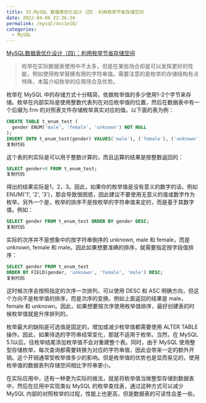 ```yaml
---
title: 33.MySQL 数据表优化设计（四）：利用枚举节省存储空间 
date: 2022-04-06 22:36:34
permalink: /mysql/4sc1e18/
categories:
  - MySQL
---
```


[MySQL数据表优化设计（四）：利用枚举节省存储空间](https://juejin.cn/post/6968444738009563143)

> 枚举在实际数据表使用中不太多，但是在某些场合却是可以发挥更好的性能，例如使用枚举替换有限的字符串值。需要注意的是枚举的存储结构有点特殊，本篇介绍枚举的应用场合及优势。

枚举在 MySQL 中的存储方式十分精简，依据枚举值的多少使用1-2个字节来存储。枚举在内部实际是使用整数代表列在对应枚举值的位置，然后在数据表中有一个后缀为.frm 的对照表文件存储枚举真实对应的值。以下面的表为例：

```sql
CREATE TABLE t_enum_test (
  gender ENUM('male', 'female', 'unknown') NOT NULL
);
INSERT INTO t_enum_test(gender) VALUES('male'), ('female'), ('unknown');
复制代码
```

这个表的列实际是可以用于整数计算的，而且运算的结果是按整数返回的：

```sql
SELECT gender+0 FROM t_enum_test;
复制代码
```

得出的结果实际是1，2，3。因此，如果你的枚举值是没有意义的数字的话，例如 ENUM('1', '2', '3')，那会导致很困惑，因此建议不要使用无意义的值或数字作为枚举。另外一个是，枚举的排序不是按枚举的字符串值来定的，而是基于其数字值。例如：

```sql
SELECT gender FROM t_enum_test ORDER BY gender DESC;
复制代码
```

实际的次序并不是想象中的按字符串倒序的 unknown, male 和 female，而是 unknown, female 和 male。因此如果想要准确的排序，就需要指定按字段值排序：

```sql
SELECT gender FROM t_enum_test 
ORDER BY FIELD(gender, 'unknown', 'female', 'male') DESC;
复制代码
```

这时候次序会按照指定的次序一次排列，可以使用 DESC 和 ASC 明确方向，但这个方向不是枚举值的排序，而是次序的变换。例如上面返回的结果是 male，female 和 unknown。因此，如果想要按次序使用枚举值排序，最好创建表的时候枚举值就是升序排列的。

枚举最大的缺陷是可选值是固定的，增加或减少枚举值都需要使用 ALTER TABLE 操作。因此，如果待选的字符串经常变化，那就不适用于枚举。当然，在 MySQL 5.1以后，往枚举结尾添加枚举值不会对重建整个表。同时，由于 MySQL 使用整型存储枚举，每次查询都需要转换为对应的字符串值，因此会带来一定的额外开销。这个开销通常受枚举值多少的影响。但是枚举值的优势也是显而易见的，使用枚举值的数据表列存储空间相比字符串更小。

在实际应用中，还有一种更为实际的做法，就是将枚举值当做整型存储到数据表中，然后在应用中实现类似 MySQL 的枚举查找表，通过这种方式可以减少 MySQL 内部的对照枚举的过程，性能上也更高，但是数据表的可读性会差一些。
